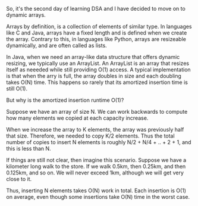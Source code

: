 So, it's the second day of learning DSA and I have decided to move on to dynamic arrays.

Arrays by definition, is a collection of elements of similar type. In languages like C and Java,
arrays have a fixed length and is defined when we create the array. Contrary to this, in languages like Python, arrays are resizeable dynamically, and are often called as lists.

In Java, when we need an array-like data structure that offers dynamic resizing, we typically use an ArrayList. An ArrayList is an array that resizes itself as neeeded while still providing O(1) access. A typical implementation is that when the arry is full, the array doubles in size and each doubling takes O(N) time. This happens so rarely that its amortized insertion time is still O(1).


But why is the amortized insertion runtime O(1)?

Suppose we have an array of size N. We can work backwards to compute how many elements we copied at 
each capacity increase. 

When we increase the array to K elements, the array was previously half that size. Therefore, we needed to copy K/2 elements. Thus the total number of copies to insert N elements is roughly N/2 + N/4 + .. + 2 + 1, and this is less than N.

If things are still not clear, then imagine this scenario. Suppose we have a kilometer long walk to the store. If we walk 0.5km, then 0.25km, and then 0.125km, and so on. We will never exceed 1km, although we will get very close to it.

Thus, inserting N elements takes O(N) work in total. Each insertion is O(1) on average, even though some insertions take O(N) time in the worst case.